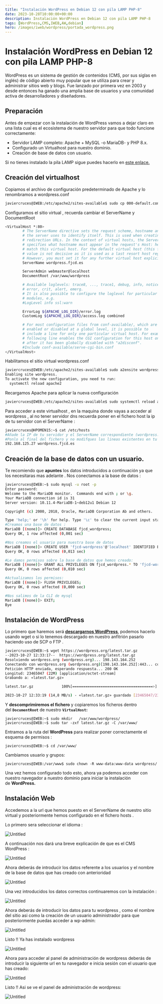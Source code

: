 ```yaml
---
title: "Instalación WordPress en Debian 12 con pila LAMP PHP-8"
date: 2023-10-28T10:00:00+00:00
description: Instalación WordPress en Debian 12 con pila LAMP PHP-8
tags: [WordPress,CMS,IWEB,AW,debian]
hero: /images/iweb/wordpress/portada_wordpress.png
---
```

# Instalación WordPress en Debian 12 con pila LAMP PHP-8

WordPress es un sistema de gestión de contenidos (CMS, por sus siglas en inglés) de código abierto muy popular que se utiliza para crear y administrar sitios web y blogs. Fue lanzado por primera vez en 2003 y desde entonces ha ganado una amplia base de usuarios y una comunidad activa de desarrolladores y diseñadores.


## Preparación

Antes de empezar con la instalación de WordPress vamos a dejar claro en una lista cual es el ecosistema de nuestro servidor para que todo funcione correctamente:

- Servidor LAMP completo: Apache + MySQL -o MariaDB- y PHP 8.x.
- Configurado un Virtualhost para nuestro dominio.
- Creación de base de datos con usuario.

Si no tienes instalado la pila LAMP sigue puedes hacerlo en [este enlace.](https://www.javiercd.es)

## Creación del virtualhost

Copiamos el archivo de configuración predeterminado de Apache y lo renombramos a wordpress.conf

```bash
javiercruces@IWEB:/etc/apache2/sites-available$ sudo cp 000-default.conf wordpress.conf
```

Configuramos el sitio virtual , recuerda cambiar el ServerName y DocumentRoot

```bash
<VirtualHost *:80>
        # The ServerName directive sets the request scheme, hostname and port that
        # the server uses to identify itself. This is used when creating
        # redirection URLs. In the context of virtual hosts, the ServerName
        # specifies what hostname must appear in the request's Host: header to
        # match this virtual host. For the default virtual host (this file) this
        # value is not decisive as it is used as a last resort host regardless.
        # However, you must set it for any further virtual host explicitly.
        ServerName wordpress.fjcd.es

        ServerAdmin webmaster@localhost
        DocumentRoot /var/www/wordpress

        # Available loglevels: trace8, ..., trace1, debug, info, notice, warn,
        # error, crit, alert, emerg.
        # It is also possible to configure the loglevel for particular
        # modules, e.g.
        #LogLevel info ssl:warn

        ErrorLog ${APACHE_LOG_DIR}/error.log
        CustomLog ${APACHE_LOG_DIR}/access.log combined

        # For most configuration files from conf-available/, which are
        # enabled or disabled at a global level, it is possible to
        # include a line for only one particular virtual host. For example the
        # following line enables the CGI configuration for this host only
        # after it has been globally disabled with "a2disconf".
        #Include conf-available/serve-cgi-bin.conf
</VirtualHost>
```

Habilitamos el sitio virtual wordpress.conf

```bash
javiercruces@IWEB:/etc/apache2/sites-available$ sudo a2ensite wordpress.conf 
Enabling site wordpress.
To activate the new configuration, you need to run:
  systemctl reload apache2

```

Recargamos Apache para aplicar la nueva configuración

```bash
javiercruces@IWEB:/etc/apache2/sites-available$ sudo systemctl reload apache2
```

Para acceder a este virtualhost , en la maquina donde vayas a acceder al wordpress , al no tener servidor dns recuerda poner en el fichero host la ip de tu servidor con el ServerName :

```bash
javiercruces@HPOMEN15:~$ cat /etc/hosts 
#Añade la IP de tu servidor y el ServerName correspondiente (wordpress.fjcd.es)
#Ponlo al final del fichero y no modifques las lineas existentes en tu fichero
192.168.125.27 wordpress.fjcd.es
```

## Creación de la base de datos con un usuario.

Te recomiendo que **apuntes** los datos introducidos a continuación ya que los necesitaras mas adelante .
Nos conectamos a la base de datos :
```bash
javiercruces@IWEB:~$ sudo mysql -u root -p
Enter password: 
Welcome to the MariaDB monitor.  Commands end with ; or \g.
Your MariaDB connection id is 31
Server version: 10.11.4-MariaDB-1~deb12u1 Debian 12

Copyright (c) 2000, 2018, Oracle, MariaDB Corporation Ab and others.

Type 'help;' or '\h' for help. Type '\c' to clear the current input statement.
#Creamos una base de datos :
MariaDB [(none)]> CREATE DATABASE fjcd_wordpress;
Query OK, 1 row affected (0,001 sec)

#Nos creamos el usuario para nuestra base de datos
MariaDB [(none)]> CREATE USER 'fjcd-wordpress'@'localhost' IDENTIFIED BY 'tu_contraseña';
Query OK, 0 rows affected (0,013 sec)

#Le damos permisos sobre la base de datos que hemos creado:
MariaDB [(none)]> GRANT ALL PRIVILEGES ON fjcd_wordpress.* TO 'fjcd-wordpress'@'localhost';
Query OK, 0 rows affected (0,010 sec)

#Actualizamos los permisos:
MariaDB [(none)]> FLUSH PRIVILEGES;
Query OK, 0 rows affected (0,000 sec)

#Nos salimos de la CLI de mysql
MariaDB [(none)]> EXIT;
Bye
```


## **Instalación de WordPress**

Lo primero que haremos será **[descargarnos WordPress](https://wordpress.org/download/?ref=voidnull.es)**, podemos hacerlo usando wget o si lo tenemos descargado en nuestro anfitrión pasarlo haciendo uso de SCP o FTP .

```bash
javiercruces@IWEB:~$ wget https://wordpress.org/latest.tar.gz
--2023-10-27 12:33:17--  https://wordpress.org/latest.tar.gz
Resolviendo wordpress.org (wordpress.org)... 198.143.164.252
Conectando con wordpress.org (wordpress.org)[198.143.164.252]:443... conectado.
Petición HTTP enviada, esperando respuesta... 200 OK
Longitud: 23465047 (22M) [application/octet-stream]
Grabando a: «latest.tar.gz»

latest.tar.gz             100%[=====================================>]  22,38M  14,8MB/s    en 1,5s    

2023-10-27 12:33:19 (14,8 MB/s) - «latest.tar.gz» guardado [23465047/23465047]
```

Y **descomprimiremos el fichero** y copiaremos los ficheros dentro del **`DocumentRoot`** de nuestro **`VirtualHost`:**

```
javiercruces@IWEB:~$ sudo mkdir   /var/www/wordpress/
javiercruces@IWEB:~$ sudo tar -zxf latest.tar.gz -C /var/www/
```

Entramos a la ruta del **WordPress** para realizar poner correctamente el esquema de permisos :

```
javiercruces@IWEB:~$ cd /var/www/
```

Cambiamos usuario y grupos:

```
javiercruces@IWEB:/var/www$ sudo chown -R www-data:www-data wordpress/
```

<!-- Y ponemos los permisos correctos a WordPress:

```
find . -type d -exec chmod 755 {} \;
find . -type f -exec chmod 644 {} \;

``` -->

Una vez hemos configurado todo esto, ahora ya podemos acceder con nuestro navegador a nuestro dominio para iniciar la instalación de **WordPress.**

## Instalación Web

Accedemos a la url que hemos puesto en el ServerName de nuestro sitio virtual y posteriormente hemos configurado en el fichero hosts .

Lo primero sera seleccionar el idioma :

![Untitled](../img/Untitled.png)

A continuación nos dará una breve explicación de que es el CMS WordPress :

![Untitled](../img/Untitled%201.png)

Ahora deberás de introducir los datos referente a los usuarios y el nombre de la base de datos que has creado con anterioridad 

![Untitled](../img/Untitled%202.png)

Una vez introducidos los datos correctos continuaremos con la instalación :

![Untitled](../img/Untitled%203.png)

Ahora deberás de introducir los datos para tu wordpress , como el nombre del sitio asi como la creación de un usuario administrador para que posteriormente puedas acceder a wp-admin:

![Untitled](../img/Untitled%204.png)

Listo !! Ya has instalado wordpress

![Untitled](../img/Untitled%205.png)

Ahora para acceder al panel de administración de wordpress deberás de introducir la siguiente url en tu navegador e inicia sesión con el usuario que has creado:

![Untitled](../img/Untitled%206.png)

Listo !! Asi se ve el panel de administración de wordpress:

![Untitled](../img/Untitled%207.png)